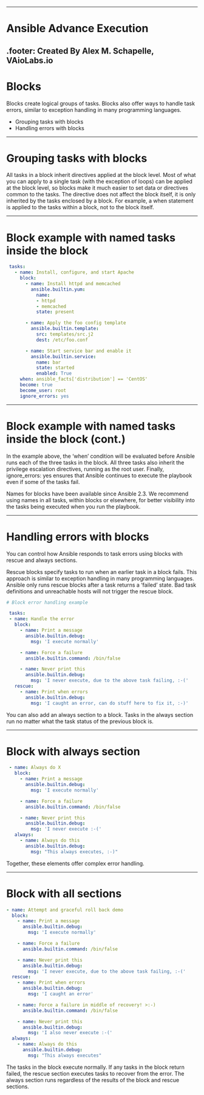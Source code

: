 
---

# Ansible Advance Execution

.footer: Created By Alex M. Schapelle, VAioLabs.io
---

# Blocks

Blocks create logical groups of tasks. Blocks also offer ways to handle task errors, similar to exception handling in many programming languages.

- Grouping tasks with blocks
- Handling errors with blocks

---

# Grouping tasks with blocks

All tasks in a block inherit directives applied at the block level. Most of what you can apply to a single task (with the exception of loops) can be applied at the block level, so blocks make it much easier to set data or directives common to the tasks. The directive does not affect the block itself, it is only inherited by the tasks enclosed by a block. For example, a when statement is applied to the tasks within a block, not to the block itself.

---

# Block example with named tasks inside the block
```yaml
 tasks:
   - name: Install, configure, and start Apache
     block:
       - name: Install httpd and memcached
         ansible.builtin.yum:
           name:
           - httpd
           - memcached
           state: present

       - name: Apply the foo config template
         ansible.builtin.template:
           src: templates/src.j2
           dest: /etc/foo.conf

       - name: Start service bar and enable it
         ansible.builtin.service:
           name: bar
           state: started
           enabled: True
     when: ansible_facts['distribution'] == 'CentOS'
     become: true
     become_user: root
     ignore_errors: yes
```
---

# Block example with named tasks inside the block (cont.)

In the example above, the ‘when’ condition will be evaluated before Ansible runs each of the three tasks in the block. All three tasks also inherit the privilege escalation directives, running as the root user. Finally, ignore_errors: yes ensures that Ansible continues to execute the playbook even if some of the tasks fail.

Names for blocks have been available since Ansible 2.3. We recommend using names in all tasks, within blocks or elsewhere, for better visibility into the tasks being executed when you run the playbook.

---

# Handling errors with blocks

You can control how Ansible responds to task errors using blocks with rescue and always sections.

Rescue blocks specify tasks to run when an earlier task in a block fails. This approach is similar to exception handling in many programming languages. Ansible only runs rescue blocks after a task returns a ‘failed’ state. Bad task definitions and unreachable hosts will not trigger the rescue block.

```yaml
# Block error handling example

 tasks:
 - name: Handle the error
   block:
     - name: Print a message
       ansible.builtin.debug:
         msg: 'I execute normally'

     - name: Force a failure
       ansible.builtin.command: /bin/false

     - name: Never print this
       ansible.builtin.debug:
         msg: 'I never execute, due to the above task failing, :-('
   rescue:
     - name: Print when errors
       ansible.builtin.debug:
         msg: 'I caught an error, can do stuff here to fix it, :-)'
```
You can also add an always section to a block. Tasks in the always section run no matter what the task status of the previous block is.

---

# Block with always section
```yaml
 - name: Always do X
   block:
     - name: Print a message
       ansible.builtin.debug:
         msg: 'I execute normally'

     - name: Force a failure
       ansible.builtin.command: /bin/false

     - name: Never print this
       ansible.builtin.debug:
         msg: 'I never execute :-('
   always:
     - name: Always do this
       ansible.builtin.debug:
         msg: "This always executes, :-)"
```
Together, these elements offer complex error handling.

---

# Block with all sections

```yaml
- name: Attempt and graceful roll back demo
  block:
    - name: Print a message
      ansible.builtin.debug:
        msg: 'I execute normally'

    - name: Force a failure
      ansible.builtin.command: /bin/false

    - name: Never print this
      ansible.builtin.debug:
        msg: 'I never execute, due to the above task failing, :-('
  rescue:
    - name: Print when errors
      ansible.builtin.debug:
        msg: 'I caught an error'

    - name: Force a failure in middle of recovery! >:-)
      ansible.builtin.command: /bin/false

    - name: Never print this
      ansible.builtin.debug:
        msg: 'I also never execute :-('
  always:
    - name: Always do this
      ansible.builtin.debug:
        msg: "This always executes"
```

The tasks in the block execute normally. If any tasks in the block return failed, the rescue section executes tasks to recover from the error. The always section runs regardless of the results of the block and rescue sections.

